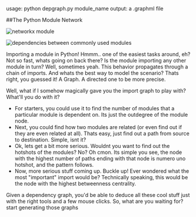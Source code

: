 usage: python depgraph.py module_name
output: a .graphml file

##The Python Module Network

![networkx module](https://github.com/vijeshm/pythondependencygraph/blob/master/sample/networkx_modules.png)

![dependencies between commonly used modules](https://github.com/vijeshm/pythondependencygraph/blob/master/sample/entire_modules.png)

Importing a module in Python! Hmmm.. one of the easiest tasks around, eh? Not so fast, whats going on back there? Is the module importing any other module in turn? Well, sometimes yeah. This behavior propagates through a chain of imports. And whats the best way to model the scenario? Thats right, you guessed it! A Graph. A directed one to be more precise.

Well, what if I somehow magically gave you the import graph to play with? What'll you do with it?
* For starters, you could use it to find the number of modules that a particular module is dependent on. Its just the outdegree of the module node.
* Next, you could find how two modules are related (or even find out if they are even related at all). Thats easy, just find out a path from source to destination. Simple, isnt it? 
* Ok, lets get a bit more serious. Wouldnt you want to find out the hotshots of the modules? No? Oh cmon. Its simple you see, the node with the highest number of paths ending with that node is numero uno hotshot, and the pattern follows. 
* Now, more serious stuff coming up. Buckle up! Ever wondered what the most "important" import would be? Technically speaking, this would be the node with the highest betweenness centrality.

Given a dependency graph, you'd be able to deduce all these cool stuff just with the right tools and a few mouse clicks. So, what are you waiting for? start generating those graphs